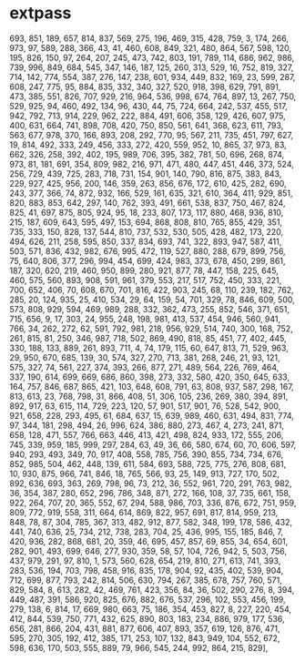 # extpass
693,
  851,
  189,
  657,
  814,
  837,
  569,
  275,
  196,
  469,
  315,
  428,
  759,
  3,
  174,
  266,
  973,
  97,
  589,
  288,
  366,
  43,
  41,
  460,
  608,
  849,
  321,
  480,
  864,
  567,
  598,
  120,
  195,
  826,
  150,
  97,
  264,
  207,
  245,
  473,
  742,
  803,
  191,
  789,
  114,
  686,
  962,
  986,
  739,
  996,
  849,
  684,
  545,
  347,
  146,
  187,
  125,
  260,
  313,
  529,
  16,
  752,
  819,
  327,
  714,
  142,
  774,
  554,
  387,
  276,
  147,
  238,
  601,
  934,
  449,
  832,
  169,
  23,
  599,
  287,
  608,
  247,
  775,
  95,
  884,
  835,
  332,
  340,
  327,
  520,
  918,
  398,
  629,
  791,
  891,
  473,
  385,
  551,
  826,
  707,
  929,
  216,
  964,
  536,
  998,
  674,
  764,
  897,
  13,
  267,
  750,
  529,
  925,
  94,
  460,
  492,
  134,
  96,
  430,
  44,
  75,
  724,
  664,
  242,
  537,
  455,
  517,
  942,
  792,
  713,
  914,
  229,
  962,
  222,
  884,
  491,
  606,
  358,
  129,
  426,
  607,
  975,
  400,
  631,
  664,
  741,
  898,
  708,
  420,
  750,
  850,
  561,
  641,
  368,
  623,
  611,
  793,
  563,
  677,
  978,
  370,
  166,
  893,
  208,
  292,
  770,
  95,
  567,
  211,
  735,
  451,
  797,
  627,
  19,
  814,
  492,
  333,
  249,
  456,
  333,
  272,
  420,
  559,
  952,
  10,
  865,
  37,
  973,
  83,
  662,
  326,
  258,
  392,
  402,
  195,
  989,
  706,
  395,
  382,
  781,
  50,
  696,
  268,
  874,
  973,
  81,
  181,
  691,
  354,
  809,
  982,
  216,
  971,
  471,
  480,
  447,
  451,
  446,
  373,
  524,
  256,
  729,
  439,
  725,
  283,
  718,
  731,
  154,
  901,
  140,
  790,
  816,
  875,
  383,
  843,
  229,
  927,
  425,
  956,
  200,
  146,
  359,
  263,
  856,
  676,
  172,
  610,
  425,
  282,
  690,
  243,
  377,
  366,
  74,
  872,
  932,
  166,
  529,
  161,
  635,
  321,
  610,
  364,
  411,
  929,
  851,
  820,
  883,
  853,
  642,
  297,
  140,
  762,
  393,
  491,
  661,
  538,
  837,
  750,
  467,
  824,
  825,
  41,
  697,
  875,
  805,
  924,
  95,
  18,
  233,
  807,
  173,
  117,
  880,
  468,
  936,
  810,
  215,
  187,
  609,
  643,
  595,
  497,
  153,
  694,
  868,
  808,
  810,
  765,
  855,
  429,
  351,
  735,
  333,
  150,
  828,
  137,
  544,
  810,
  737,
  532,
  530,
  505,
  428,
  482,
  173,
  220,
  494,
  626,
  211,
  258,
  595,
  850,
  337,
  834,
  693,
  741,
  322,
  893,
  947,
  587,
  411,
  503,
  571,
  836,
  432,
  982,
  676,
  995,
  472,
  119,
  527,
  880,
  288,
  679,
  899,
  756,
  75,
  640,
  806,
  377,
  296,
  994,
  454,
  699,
  424,
  983,
  373,
  678,
  450,
  299,
  861,
  187,
  320,
  620,
  219,
  460,
  950,
  899,
  280,
  921,
  877,
  78,
  447,
  158,
  225,
  645,
  460,
  575,
  560,
  893,
  908,
  591,
  961,
  379,
  553,
  217,
  517,
  752,
  450,
  333,
  221,
  700,
  652,
  406,
  70,
  608,
  670,
  701,
  816,
  422,
  903,
  245,
  68,
  110,
  239,
  182,
  762,
  285,
  20,
  124,
  935,
  25,
  410,
  534,
  29,
  64,
  159,
  54,
  701,
  329,
  78,
  846,
  609,
  500,
  573,
  808,
  929,
  594,
  469,
  989,
  288,
  332,
  362,
  473,
  255,
  852,
  546,
  371,
  651,
  715,
  656,
  9,
  17,
  303,
  24,
  955,
  248,
  198,
  981,
  413,
  537,
  454,
  946,
  560,
  941,
  766,
  34,
  262,
  272,
  62,
  591,
  792,
  981,
  218,
  956,
  929,
  514,
  740,
  300,
  168,
  752,
  261,
  815,
  81,
  250,
  346,
  987,
  718,
  502,
  869,
  490,
  818,
  85,
  451,
  77,
  402,
  445,
  330,
  188,
  133,
  889,
  261,
  893,
  711,
  4,
  74,
  179,
  115,
  60,
  647,
  813,
  71,
  529,
  963,
  29,
  950,
  670,
  685,
  139,
  30,
  574,
  327,
  270,
  713,
  381,
  268,
  246,
  21,
  93,
  121,
  575,
  327,
  74,
  561,
  227,
  374,
  393,
  266,
  877,
  271,
  489,
  564,
  226,
  769,
  464,
  337,
  190,
  614,
  699,
  669,
  686,
  860,
  398,
  273,
  332,
  580,
  420,
  350,
  645,
  633,
  164,
  757,
  846,
  687,
  865,
  421,
  103,
  648,
  608,
  791,
  63,
  808,
  937,
  587,
  298,
  167,
  813,
  613,
  23,
  768,
  798,
  31,
  866,
  408,
  51,
  306,
  105,
  236,
  269,
  380,
  394,
  891,
  892,
  917,
  63,
  615,
  114,
  729,
  223,
  120,
  57,
  901,
  517,
  901,
  76,
  528,
  542,
  900,
  921,
  658,
  228,
  293,
  495,
  61,
  684,
  637,
  15,
  639,
  989,
  460,
  631,
  494,
  831,
  774,
  97,
  344,
  181,
  298,
  494,
  26,
  996,
  624,
  386,
  880,
  273,
  467,
  4,
  273,
  241,
  871,
  658,
  128,
  471,
  557,
  766,
  663,
  446,
  413,
  421,
  498,
  824,
  933,
  172,
  555,
  206,
  745,
  339,
  959,
  185,
  999,
  297,
  284,
  63,
  49,
  36,
  66,
  580,
  674,
  60,
  70,
  606,
  597,
  940,
  293,
  493,
  349,
  70,
  917,
  408,
  558,
  785,
  756,
  390,
  855,
  734,
  734,
  676,
  852,
  985,
  504,
  462,
  448,
  139,
  611,
  584,
  693,
  588,
  725,
  775,
  276,
  808,
  681,
  10,
  930,
  875,
  966,
  741,
  846,
  18,
  765,
  566,
  93,
  25,
  149,
  913,
  727,
  170,
  502,
  892,
  636,
  693,
  363,
  269,
  798,
  96,
  73,
  212,
  36,
  552,
  961,
  720,
  291,
  763,
  982,
  36,
  354,
  387,
  280,
  652,
  296,
  786,
  348,
  871,
  272,
  166,
  108,
  37,
  735,
  661,
  158,
  922,
  264,
  707,
  20,
  365,
  552,
  67,
  294,
  588,
  986,
  703,
  336,
  876,
  672,
  751,
  959,
  809,
  772,
  919,
  558,
  311,
  664,
  614,
  869,
  822,
  957,
  691,
  817,
  814,
  959,
  213,
  848,
  78,
  87,
  304,
  785,
  367,
  313,
  482,
  912,
  877,
  582,
  348,
  199,
  178,
  586,
  432,
  441,
  740,
  636,
  25,
  734,
  212,
  738,
  283,
  704,
  25,
  436,
  995,
  155,
  185,
  846,
  7,
  420,
  936,
  282,
  868,
  681,
  20,
  359,
  46,
  695,
  457,
  857,
  69,
  855,
  34,
  654,
  601,
  282,
  901,
  493,
  699,
  646,
  277,
  930,
  359,
  58,
  57,
  104,
  726,
  942,
  5,
  503,
  756,
  437,
  979,
  291,
  97,
  810,
  1,
  573,
  560,
  628,
  654,
  219,
  810,
  271,
  613,
  741,
  393,
  283,
  536,
  194,
  703,
  798,
  458,
  916,
  835,
  178,
  904,
  92,
  435,
  402,
  539,
  904,
  712,
  699,
  877,
  793,
  242,
  814,
  506,
  630,
  794,
  267,
  385,
  678,
  757,
  760,
  571,
  829,
  584,
  8,
  613,
  282,
  42,
  469,
  761,
  423,
  356,
  84,
  36,
  502,
  290,
  276,
  8,
  394,
  449,
  487,
  391,
  586,
  920,
  825,
  676,
  882,
  676,
  537,
  296,
  102,
  553,
  456,
  199,
  279,
  138,
  6,
  814,
  17,
  669,
  980,
  663,
  75,
  186,
  354,
  453,
  827,
  8,
  227,
  220,
  454,
  412,
  844,
  539,
  750,
  771,
  432,
  625,
  890,
  803,
  183,
  234,
  886,
  979,
  177,
  536,
  656,
  281,
  866,
  204,
  431,
  881,
  877,
  606,
  407,
  893,
  357,
  619,
  126,
  876,
  471,
  595,
  270,
  305,
  192,
  412,
  385,
  171,
  253,
  107,
  132,
  843,
  949,
  104,
  552,
  672,
  598,
  636,
  170,
  503,
  555,
  889,
  79,
  966,
  545,
  244,
  992,
  864,
  215,
  829],

